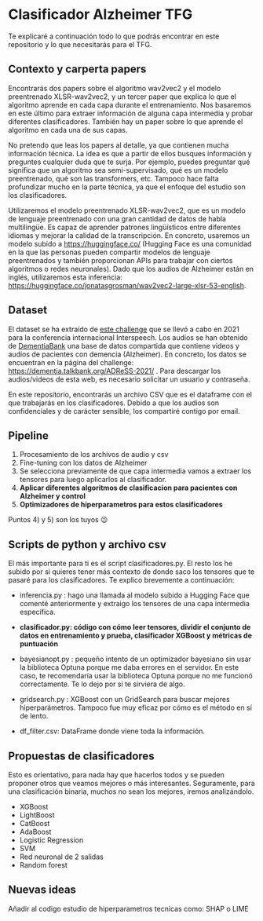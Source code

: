 # Clasificador Alzheimer TFG

Te explicaré a continuación todo lo que podrás encontrar en este repositorio y lo que necesitarás para el TFG.

## Contexto y carperta papers

Encontrarás dos papers sobre el algoritmo wav2vec2 y el modelo preentrenado XLSR-wav2vec2, y un tercer paper que explica lo que el algoritmo aprende en cada capa durante el entrenamiento. Nos basaremos en este último para extraer información de alguna capa intermedia y probar diferentes clasificadores. También hay un paper sobre lo que aprende el algoritmo en cada una de sus capas.

No pretendo que leas los papers al detalle, ya que contienen mucha información técnica. La idea es que a partir de ellos busques información y preguntes cualquier duda que te surja. Por ejemplo, puedes preguntar qué significa que un algoritmo sea semi-supervisado, qué es un modelo preentrenado, qué son las transformers, etc. Tampoco hace falta profundizar mucho en la parte técnica, ya que el enfoque del estudio son los clasificadores.

Utilizaremos el modelo preentrenado XLSR-wav2vec2, que es un modelo de lenguaje preentrenado con una gran cantidad de datos de habla multilingüe. Es capaz de aprender patrones lingüísticos entre diferentes idiomas y mejorar la calidad de la transcripción. En concreto, usaremos un modelo subido a https://huggingface.co/ (Hugging Face es una comunidad en la que las personas pueden compartir modelos de lenguaje preentrenados y también proporcionan APIs para trabajar con ciertos algoritmos o redes neuronales). Dado que los audios de Alzheimer están en inglés, utilizaremos esta inferencia: https://huggingface.co/jonatasgrosman/wav2vec2-large-xlsr-53-english.

## Dataset 

El dataset se ha extraído de [este challenge](https://luzs.gitlab.io/adresso-2021/) que se llevó a cabo en 2021 para la conferencia internacional Interspeech. Los audios se han obtenido de [DementiaBank](https://dementia.talkbank.org/) una base de datos compartida que contiene videos y audios de pacientes con demencia (Alzheimer). En concreto, los datos se encuentran en la página del challenge: https://dementia.talkbank.org/ADReSS-2021/ . Para descargar los audios/videos de esta web, es necesario solicitar un usuario y contraseña.

En este repositorio, encontrarás un archivo CSV que es el dataframe con el que trabajarás en los clasificadores. Debido a que los audios son confidenciales y de carácter sensible, los compartiré contigo por email.

## Pipeline

1) Procesamiento de los archivos de audio y csv
2) Fine-tuning con los datos de Alzheimer
3) Se selecciona previamente de que capa intermedia vamos a extraer los tensores para luego aplicarlos al clasificador. 
4) **Aplicar diferentes algoritmos de clasificacion para pacientes con Alzheimer y control**
5) **Optimizadores de hiperparametros para estos clasificadores**

Puntos 4) y 5) son los tuyos 😉 

## Scripts de python y archivo csv

El más importante para ti es el script clasificadores.py. El resto los he subido por si quieres tener más contexto de donde saco los tensores que te pasaré para los clasificadores. Te explico brevemente a continuación: 

-  inferencia.py : hago una llamada al modelo subido a Hugging Face que comenté anteriormente y extraigo los tensores de una capa intermedia específica.
-  **clasificador.py: código con cómo leer tensores, dividir el conjunto de datos en entrenamiento y prueba, clasificador XGBoost y métricas de puntuación**
-  bayesianopt.py : pequeño intento de un optimizador bayesiano sin usar la biblioteca Optuna porque me daba errores en el servidor. En este caso, te recomendaría usar la biblioteca Optuna porque no me funcionó correctamente. Te lo dejo por si te sirviera de algo.
-  gridsearch.py : XGBoost con un GridSearch para buscar mejores hiperparámetros. Tampoco fue muy eficaz por cómo es el método en sí de lento.

- df_filter.csv: DataFrame donde viene toda la información.


## Propuestas de clasificadores

Esto es orientativo, para nada hay que hacerlos todos y se pueden proponer otros que veamos mejores o más interesantes. Seguramente, para una clasificación binaria, muchos no sean los mejores, iremos analizándolo.

- XGBoost
- LightBoost
- CatBoost
- AdaBoost
- Logistic Regression
- SVM
- Red neuronal de 2 salidas
- Random forest

## Nuevas ideas

Añadir al codigo estudio de hiperparametros tecnicas como: SHAP o LIME 

